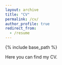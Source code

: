 ```yaml
---
layout: archive
title: "CV"
permalink: /cv/
author_profile: true
redirect_from:
  - /resume
---
```


{% include base_path %}


  
Here you can find my CV.
